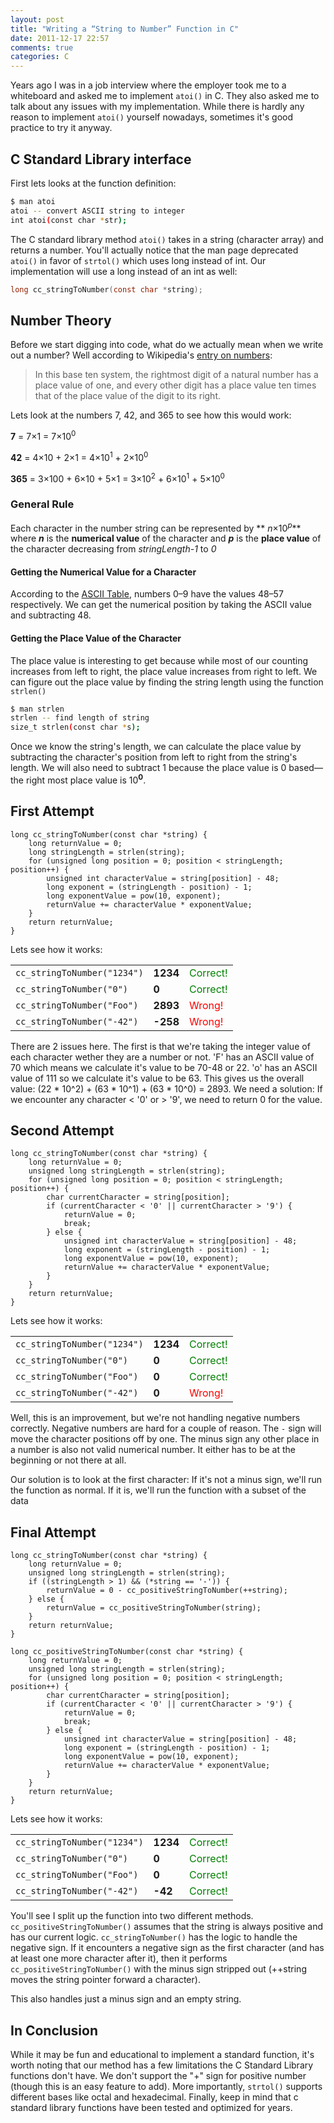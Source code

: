 ```yaml
---
layout: post
title: "Writing a “String to Number” Function in C"
date: 2011-12-17 22:57
comments: true
categories: C
---
```

Years ago I was in a job interview where the employer took me to a whiteboard and asked me to implement `atoi()` in C. They also asked me to talk about any issues with my implementation. While there is hardly any reason to implement `atoi()` yourself nowadays, sometimes it's good practice to try it anyway.

<!--more-->

## C Standard Library interface ##
First lets looks at the function definition:
``` bash
$ man atoi
atoi -- convert ASCII string to integer
int atoi(const char *str);
```

The C standard library method `atoi()` takes in a string (character array) and returns a number. You'll actually notice that the man page deprecated `atoi()` in favor of `strtol()` which uses long instead of int. Our implementation will use a long instead of an int as well:

``` c
long cc_stringToNumber(const char *string);
```

## Number Theory ##
Before we start digging into code, what do we actually mean when we write out a number? Well according to Wikipedia's [entry on numbers](http://en.wikipedia.org/wiki/Number):

> In this base ten system, the rightmost digit of a natural number has a place value of one, and every other digit has a place value ten times that of the place value of the digit to its right.

Lets look at the numbers 7, 42, and 365 to see how this would work:

**7** = 7×1 = 7×10<sup>0</sup>
    
**42** = 4×10 + 2×1 = 4×10<sup>1</sup> + 2×10<sup>0</sup>
    
**365** = 3×100 + 6×10 + 5×1 = 3×10<sup>2</sup> + 6×10<sup>1</sup> + 5×10<sup>0</sup>

### General Rule ###
Each character in the number string can be represented by ** *n*×10<sup>*p*</sup>** where ***n*** is the **numerical value** of the character and ***p*** is the **place value** of the character decreasing from *stringLength-1* to *0*

#### Getting the Numerical Value for a Character ####
According to the [ASCII Table](http://en.wikipedia.org/wiki/ASCII), numbers 0–9 have the values 48–57 respectively. We can get the numerical position by taking the ASCII value and subtracting 48.

#### Getting the Place Value of the Character ####
The place value is interesting to get because while most of our counting increases from left to right, the place value increases from right to left. We can figure out the place value by finding the string length using the function `strlen()`

``` bash
$ man strlen
strlen -- find length of string
size_t strlen(const char *s);
```

Once we know the string's length, we can calculate the place value by subtracting the character's position from left to right from the string's length. We will also need to subtract 1 because the place value is 0 based—the right most place value is 10<sup>**0**</sup>.

## First Attempt ##
``` objc
long cc_stringToNumber(const char *string) {
    long returnValue = 0;
    long stringLength = strlen(string);
    for (unsigned long position = 0; position < stringLength; position++) {
        unsigned int characterValue = string[position] - 48;
        long exponent = (stringLength - position) - 1;
        long exponentValue = pow(10, exponent);
        returnValue += characterValue * exponentValue;
    }
    return returnValue;
}
```

Lets see how it works:
<div class="table-figure">
<table>
  <tr>
    <td><code>cc_stringToNumber("1234")</code></td>
	<td><strong>1234</strong></td>
    <td style="color:green">Correct!</td>
  </tr>
  <tr>
    <td><code>cc_stringToNumber("0")</code></td>
	<td><strong>0</strong></td>
    <td style="color:green">Correct!</td>
  </tr>
  <tr>
    <td><code>cc_stringToNumber("Foo")</code></td>
	<td><strong>2893</strong></td>
    <td style="color:Red;">Wrong!</td>
  </tr>
  <tr>
    <td><code>cc_stringToNumber("-42")</code></td>
	<td><strong>-258</strong></td>
    <td style="color:Red;">Wrong!</td>
  </tr>
</table>
</div>


There are 2 issues here. The first is that we're taking the integer value of each character wether they are a number or not. 'F' has an ASCII value of 70 which means we calculate it's value to be 70-48 or 22. 'o' has an ASCII value of 111 so we calculate it's value to be 63. This gives us the overall value: (22 * 10^2) + (63 * 10^1) + (63 * 10^0) = 2893. We need a solution: If we encounter any character < '0' or > '9', we need to return 0 for the value.

## Second Attempt ##
``` objc
long cc_stringToNumber(const char *string) {
    long returnValue = 0;
    unsigned long stringLength = strlen(string);
    for (unsigned long position = 0; position < stringLength; position++) {
        char currentCharacter = string[position];
        if (currentCharacter < '0' || currentCharacter > '9') {
            returnValue = 0;
            break;
        } else {
            unsigned int characterValue = string[position] - 48;
            long exponent = (stringLength - position) - 1;
            long exponentValue = pow(10, exponent);
            returnValue += characterValue * exponentValue;
        }
    }
    return returnValue;
}
```

Lets see how it works:
<div class="table-figure">
<table>
  <tr>
    <td><code>cc_stringToNumber("1234")</code></td>
	<td><strong>1234</strong></td>
    <td style="color:green">Correct!</td>
  </tr>
  <tr>
    <td><code>cc_stringToNumber("0")</code></td>
	<td><strong>0</strong></td>
    <td style="color:green">Correct!</td>
  </tr>
  <tr>
    <td><code>cc_stringToNumber("Foo")</code></td>
	<td><strong>0</strong></td>
    <td style="color:green">Correct!</td>
  </tr>
  <tr>
    <td><code>cc_stringToNumber("-42")</code></td>
	<td><strong>0</strong></td>
    <td style="color:Red;">Wrong!</td>
  </tr>
</table>
</div>

Well, this is an improvement, but we're not handling negative numbers correctly. Negative numbers are hard for a couple of reason. The `-` sign will move the character positions off by one. The minus sign any other place in a number is also not valid numerical number. It either has to be at the beginning or not there at all.

Our solution is to look at the first character: If it's not a minus sign, we'll run the function as normal. If it is, we'll run the function with a subset of the data

## Final Attempt ##
``` objc
long cc_stringToNumber(const char *string) {
    long returnValue = 0;
    unsigned long stringLength = strlen(string);
    if ((stringLength > 1) && (*string == '-')) {
        returnValue = 0 - cc_positiveStringToNumber(++string);
    } else {
        returnValue = cc_positiveStringToNumber(string);
    }
    return returnValue;
}

long cc_positiveStringToNumber(const char *string) {
    long returnValue = 0;
    unsigned long stringLength = strlen(string);
    for (unsigned long position = 0; position < stringLength; position++) {
        char currentCharacter = string[position];
        if (currentCharacter < '0' || currentCharacter > '9') {
            returnValue = 0;
            break;
        } else {
            unsigned int characterValue = string[position] - 48;
            long exponent = (stringLength - position) - 1;
            long exponentValue = pow(10, exponent);
            returnValue += characterValue * exponentValue;
        }
    }
    return returnValue;
}
```

Lets see how it works:
<div class="table-figure">
<table>
  <tr>
    <td><code>cc_stringToNumber("1234")</code></td>
	<td><strong>1234</strong></td>
    <td style="color:green">Correct!</td>
  </tr>
  <tr>
    <td><code>cc_stringToNumber("0")</code></td>
	<td><strong>0</strong></td>
    <td style="color:green">Correct!</td>
  </tr>
  <tr>
    <td><code>cc_stringToNumber("Foo")</code></td>
	<td><strong>0</strong></td>
    <td style="color:green">Correct!</td>
  </tr>
  <tr>
    <td><code>cc_stringToNumber("-42")</code></td>
	<td><strong>-42</strong></td>
    <td style="color:green">Correct!</td>
  </tr>
</table>
</div>


You'll see I split up the function into two different methods. `cc_positiveStringToNumber()` assumes that the string is always positive and has our current logic. `cc_stringToNumber()` has the logic to handle the negative sign. If it encounters a negative sign as the first character (and has at least one more character after it), then it performs `cc_positiveStringToNumber()` with the minus sign stripped out (++string moves the string pointer forward a character).

This also handles just a minus sign and an empty string.

## In Conclusion ##
While it may be fun and educational to implement a standard function, it's worth noting that our method has a few limitations the C Standard Library functions don't have. We don't support the "+" sign for positive number (though this is an easy feature to add). More importantly, `strtol()` supports different bases like octal and hexadecimal. Finally, keep in mind that c standard library functions have been tested and optimized for years.

